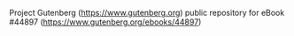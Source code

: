 Project Gutenberg (https://www.gutenberg.org) public repository for eBook #44897 (https://www.gutenberg.org/ebooks/44897)
